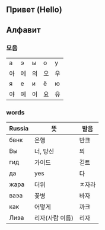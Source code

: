 ## Привет (Hello)

## Алфавит

### 모음

||||||
|---|---|---|---|---|
|а|э|ы|о|у|
|아|에|의|오|우
|я|е|и|ё|ю|
|야|예|이|요|유|


### words

|Russia|뜻|발음|
|---|---|---|
|бвнк|은행|반크|
|Вы|너, 당신|븨|
|гид|가이드|긷트|
|да|yes|다|
|жара|더위|ㅈ자라|
|ваэа|꽃병|바자|
|как|어떻게|까크|
|Лиэа|리자(사람 이름)|리자|
